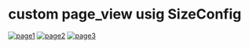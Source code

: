 # custom page_view usig SizeConfig

<a href="https://ibb.co/N35FwCf"><img src="https://i.ibb.co/Dbh13Wm/page1.jpg" alt="page1" border="0"></a>
<a href="https://ibb.co/8YWgbry"><img src="https://i.ibb.co/jJckzyC/page2.jpg" alt="page2" border="0"></a>
<a href="https://ibb.co/BHpgT7J"><img src="https://i.ibb.co/5X05sz3/page3.jpg" alt="page3" border="0"></a>
